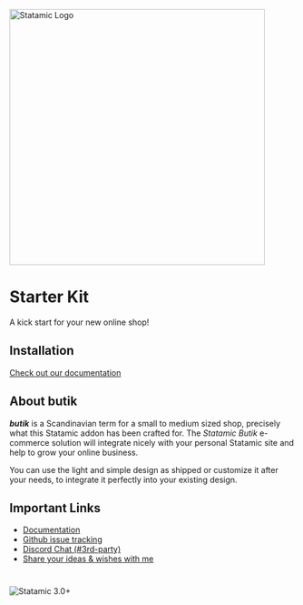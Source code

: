 <p><a href="https://butik.dev"><img src="https://gblobscdn.gitbook.com/assets%2F-MBPqCW_9mZOscDA0UNt%2F-MCbTP51Tnqt7THKzin9%2F-MCbVydXfB-cxDXNWUQ4%2Fbutik-logo.svg?alt=media&token=e62d1245-ac46-4ebe-b31e-3a78da016600" width="450" alt="Statamic Logo" /></a></p>

# Starter Kit

A kick start for your new online shop!

## Installation

[Check out our documentation](https://butik.dev)

## About butik

_**butik**_ is a Scandinavian term for a small to medium sized shop, precisely what this Statamic addon has been crafted for. The _Statamic Butik_ e-commerce solution will integrate nicely with your personal Statamic site and help to grow your online business.

You can use the light and simple design as shipped or customize it after your needs, to integrate it perfectly into your existing design.

## Important Links

* [Documentation](https://butik.dev)
* [Github issue tracking](https://github.com/jonassiewertsen/statamic-butik)
* [Discord Chat \(\#3rd-party\)](https://discord.com/invite/j4aQmZv)
* [Share your ideas & wishes with me](https://feedback.userreport.com/81c07a00-5ad7-4f63-b28d-503c3a76bfdc/)

[docs]: https://statamic.dev/
[discord]: https://statamic.com/discord
[contribution]: https://github.com/statamic/cms/blob/master/CONTRIBUTING.md
[cms-repo]: https://github.com/statamic/cms

#
![Statamic 3.0+](https://img.shields.io/badge/Statamic-3.0+-FF269E?style=for-the-badge&link=https://statamic.com)
